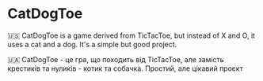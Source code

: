 # CatDogToe

🇺🇸 CatDogToe is a game derived from TicTacToe, but instead of X and O, it uses a cat and a dog. It's a simple but good project.

🇺🇦 CatDogToe - це гра, що походить від TicTacToe, але замість крестиків та нуликів - котик та собачка. Простий, але цікавий проєкт
